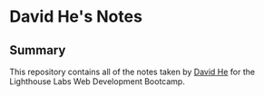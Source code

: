 # David He's Notes

## Summary

This repository contains all of the notes taken by [David He](https://github.com/dav-he123) for the Lighthouse Labs Web Development Bootcamp.
